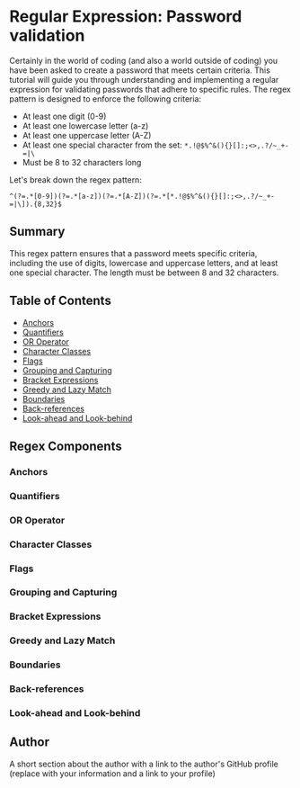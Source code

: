 # Regular Expression: Password validation

Certainly in the world of coding (and also a world outside of coding) you have been asked to create a password that meets certain criteria. This tutorial will guide you through understanding and implementing a regular expression for validating passwords that adhere to specific rules. The regex pattern is designed to enforce the following criteria:

- At least one digit (0-9)
- At least one lowercase letter (a-z)
- At least one uppercase letter (A-Z)
- At least one special character from the set: `*.!@$%^&(){}[]:;<>,.?/~_+-=|\`
- Must be 8 to 32 characters long

Let's break down the regex pattern:

```regex
^(?=.*[0-9])(?=.*[a-z])(?=.*[A-Z])(?=.*[*.!@$%^&(){}[]:;<>,.?/~_+-=|\]).{8,32}$
```
## Summary

This regex pattern ensures that a password meets specific criteria, including the use of digits, lowercase and uppercase letters, and at least one special character. The length must be between 8 and 32 characters.

## Table of Contents

- [Anchors](#anchors)
- [Quantifiers](#quantifiers)
- [OR Operator](#or-operator)
- [Character Classes](#character-classes)
- [Flags](#flags)
- [Grouping and Capturing](#grouping-and-capturing)
- [Bracket Expressions](#bracket-expressions)
- [Greedy and Lazy Match](#greedy-and-lazy-match)
- [Boundaries](#boundaries)
- [Back-references](#back-references)
- [Look-ahead and Look-behind](#look-ahead-and-look-behind)

## Regex Components

### Anchors

### Quantifiers

### OR Operator

### Character Classes

### Flags

### Grouping and Capturing

### Bracket Expressions

### Greedy and Lazy Match

### Boundaries

### Back-references

### Look-ahead and Look-behind

## Author

A short section about the author with a link to the author's GitHub profile (replace with your information and a link to your profile)
